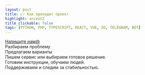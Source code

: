 ```yaml
---
layout: post
title: 👉 Как проходит проект
highlight: accent2
title_clickable: false
tags: [PYTHON, PHP, TYPESCRIPT, REACT, VUE, GO, TELEGRAM, BOT]
---
```


<div class="step-flow" role="list" aria-label="Как проходит проект">
  <div class="step" role="listitem"><a href="/contacts">Напишите нам<span class="contact-badge">@</span></a></div>
  <div class="step" role="listitem">Разбираем проблему</div>
  <div class="step" role="listitem">Предлагаем варианты</div>
  <div class="step" role="listitem">Пишем сервис или выбираем готовое решение.</div>
  <div class="step" role="listitem">Готовим инструкции, обучаем людей.</div>
  <div class="step" role="listitem">Поддерживаем и следим за стабильностью.</div>
</div>
